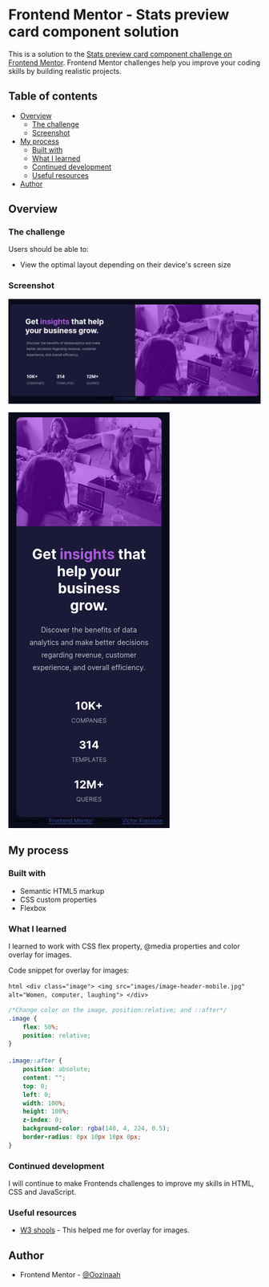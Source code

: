 # Frontend Mentor - Stats preview card component solution

This is a solution to the [Stats preview card component challenge on Frontend Mentor](https://www.frontendmentor.io/challenges/stats-preview-card-component-8JqbgoU62). Frontend Mentor challenges help you improve your coding skills by building realistic projects. 

## Table of contents

- [Overview](#overview)
  - [The challenge](#the-challenge)
  - [Screenshot](#screenshot)
- [My process](#my-process)
  - [Built with](#built-with)
  - [What I learned](#what-i-learned)
  - [Continued development](#continued-development)
  - [Useful resources](#useful-resources)
- [Author](#author)

## Overview

### The challenge

Users should be able to:

- View the optimal layout depending on their device's screen size

### Screenshot

![Screenshot for desktop experience.](screenshots/Screenshot_desktop.png)

![Screenshot for mobile experience.](screenshots/Screenshot_mobile.png)

## My process

### Built with

- Semantic HTML5 markup
- CSS custom properties
- Flexbox

### What I learned

I learned to work with CSS flex property, @media properties and color overlay for images.

Code snippet for overlay for images:


``html
    <div class="image">
      <img src="images/image-header-mobile.jpg" alt="Women, computer, laughing">
    </div>
``
```css
/*Change color on the image, position:relative; and ::after*/
.image {
    flex: 50%;
    position: relative;
}

.image::after {
    position: absolute;
    content: "";
    top: 0;
    left: 0;
    width: 100%;
    height: 100%;
    z-index: 0;
    background-color: rgba(140, 4, 224, 0.5);
    border-radius: 0px 10px 10px 0px;
}
```

### Continued development

I will continue to make Frontends challenges to improve my skills in HTML, CSS and JavaScript.

### Useful resources

- [W3 shools](https://www.w3schools.com/css/css3_images.asp) - This helped me for overlay for images.

## Author

- Frontend Mentor - [@Oozinaah](https://www.frontendmentor.io/profile/Oozinaah)
